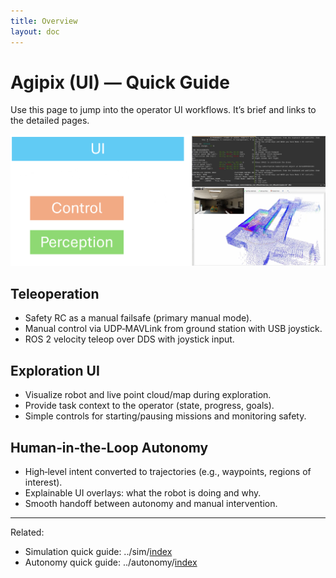 ```yaml
---
title: Overview
layout: doc
---
```

# Agipix (UI) — Quick Guide

Use this page to jump into the operator UI workflows. It’s brief and links to the detailed pages.

![UI overview](../../assets/images/diag/ui_overview.png)

## Teleoperation

- Safety RC as a manual failsafe (primary manual mode).
- Manual control via UDP‑MAVLink from ground station with USB joystick.
- ROS 2 velocity teleop over DDS with joystick input.

## Exploration UI

- Visualize robot and live point cloud/map during exploration.
- Provide task context to the operator (state, progress, goals).
- Simple controls for starting/pausing missions and monitoring safety.

## Human‑in‑the‑Loop Autonomy

- High‑level intent converted to trajectories (e.g., waypoints, regions of interest).
- Explainable UI overlays: what the robot is doing and why.
- Smooth handoff between autonomy and manual intervention.

---

Related:
- Simulation quick guide: ../sim/[index](../sim/index.md)
- Autonomy quick guide: ../autonomy/[index](../autonomy/index.md)
